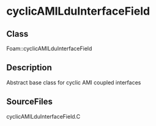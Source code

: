 # cyclicAMILduInterfaceField 
## Class
Foam::cyclicAMILduInterfaceField

## Description
Abstract base class for cyclic AMI coupled interfaces

## SourceFiles
cyclicAMILduInterfaceField.C

